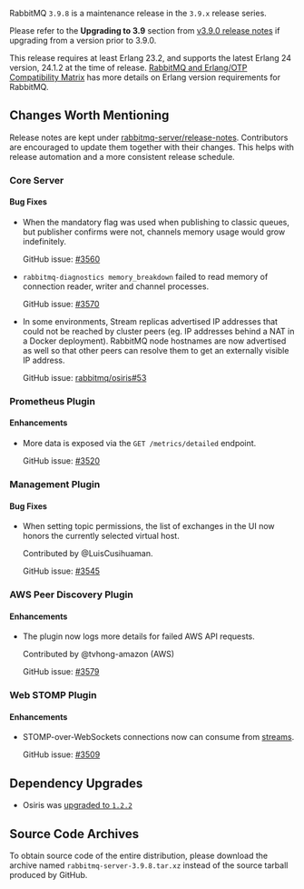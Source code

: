 RabbitMQ `3.9.8` is a maintenance release in the `3.9.x` release series.

Please refer to the **Upgrading to 3.9** section from [v3.9.0 release notes](https://github.com/rabbitmq/rabbitmq-server/releases/tag/v3.9.0) if upgrading from a version prior to 3.9.0.

This release requires at least Erlang 23.2, and supports the latest Erlang 24 version, 24.1.2 at the time of release. [RabbitMQ and Erlang/OTP Compatibility Matrix](https://www.rabbitmq.com/which-erlang.html) has more details on Erlang version requirements for RabbitMQ.



## Changes Worth Mentioning

Release notes are kept under [rabbitmq-server/release-notes](https://github.com/rabbitmq/rabbitmq-server/tree/v3.9.x/release-notes).
Contributors are encouraged to update them together with their changes. This helps with release automation and a more consistent release schedule.

### Core Server

#### Bug Fixes

* When the mandatory flag was used when publishing to classic queues,
  but publisher confirms were not, channels memory usage would grow indefinitely.

  GitHub issue: [#3560](https://github.com/rabbitmq/rabbitmq-server/issues/3560)

* `rabbitmq-diagnostics memory_breakdown` failed to read memory of connection
  reader, writer and channel processes.

  GitHub issue: [#3570](https://github.com/rabbitmq/rabbitmq-server/issues/3570)

* In some environments, Stream replicas advertised IP addresses that could not be reached by cluster peers
  (eg. IP addresses behind a NAT in a Docker deployment). RabbitMQ node hostnames are now advertised as well
  so that other peers can resolve them to get an externally visible IP address.

  GitHub issue: [rabbitmq/osiris#53](https://github.com/rabbitmq/osiris/issues/53)


### Prometheus Plugin

#### Enhancements

 * More data is exposed via the `GET /metrics/detailed` endpoint.

   GitHub issue: [#3520](https://github.com/rabbitmq/rabbitmq-server/pull/3520)


### Management Plugin

#### Bug Fixes

 * When setting topic permissions, the list of exchanges in the UI now honors the
   currently selected virtual host.

   Contributed by @LuisCusihuaman.

   GitHub issue: [#3545](https://github.com/rabbitmq/rabbitmq-server/pull/3545)


### AWS Peer Discovery Plugin

#### Enhancements

 * The plugin now logs more details for failed AWS API requests.

   Contributed by @tvhong-amazon (AWS)

   GitHub issue: [#3579](https://github.com/rabbitmq/rabbitmq-server/pull/3579)


### Web STOMP Plugin

#### Enhancements

 * STOMP-over-WebSockets connections now can consume from [streams](https://rabbitmq.com/streams.html).

   GitHub issue: [#3509](https://github.com/rabbitmq/rabbitmq-server/pull/3509)


## Dependency Upgrades

* Osiris was [upgraded to `1.2.2`](https://github.com/rabbitmq/osiris/compare/v1.2.0...v1.2.2)


## Source Code Archives

To obtain source code of the entire distribution, please download the archive named `rabbitmq-server-3.9.8.tar.xz` instead of the source tarball produced by GitHub.
